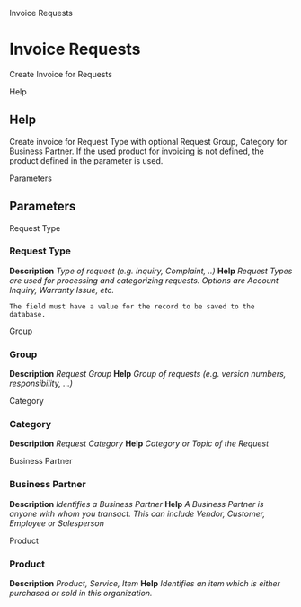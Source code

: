 
Invoice Requests
# Invoice Requests


Create Invoice for Requests

Help
## Help

Create invoice for Request Type with optional Request Group, Category for Business Partner.  If the used product for invoicing is not defined, the product defined in the parameter is used.

Parameters
## Parameters


Request Type
### Request Type

**Description**
 *Type of request (e.g. Inquiry, Complaint, ..)*
**Help**
 *Request Types are used for processing and categorizing requests. Options are Account Inquiry, Warranty Issue, etc.*

```
The field must have a value for the record to be saved to the database.
```
Group
### Group

**Description**
 *Request Group*
**Help**
 *Group of requests (e.g. version numbers, responsibility, ...)*

Category
### Category

**Description**
 *Request Category*
**Help**
 *Category or Topic of the Request*

Business Partner
### Business Partner

**Description**
 *Identifies a Business Partner*
**Help**
 *A Business Partner is anyone with whom you transact.  This can include Vendor, Customer, Employee or Salesperson*

Product
### Product

**Description**
 *Product, Service, Item*
**Help**
 *Identifies an item which is either purchased or sold in this organization.*
